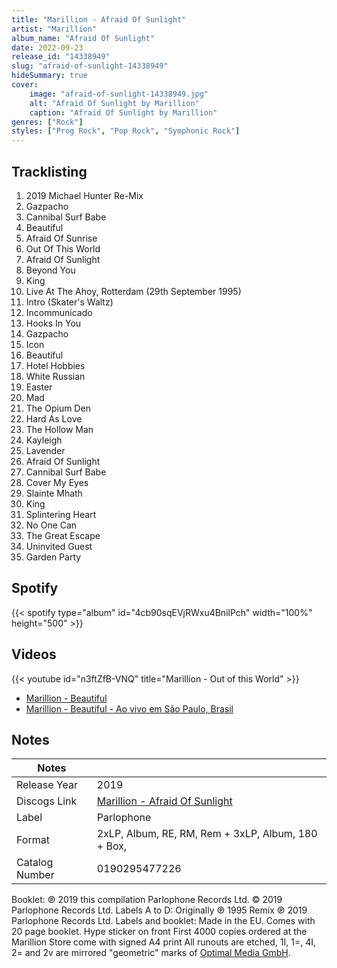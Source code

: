 ```yaml
---
title: "Marillion - Afraid Of Sunlight"
artist: "Marillion"
album_name: "Afraid Of Sunlight"
date: 2022-09-23
release_id: "14338949"
slug: "afraid-of-sunlight-14338949"
hideSummary: true
cover:
    image: "afraid-of-sunlight-14338949.jpg"
    alt: "Afraid Of Sunlight by Marillion"
    caption: "Afraid Of Sunlight by Marillion"
genres: ["Rock"]
styles: ["Prog Rock", "Pop Rock", "Symphonic Rock"]
---
```

## Tracklisting
1. 2019 Michael Hunter Re-Mix
2. Gazpacho
3. Cannibal Surf Babe
4. Beautiful
5. Afraid Of Sunrise
6. Out Of This World
7. Afraid Of Sunlight
8. Beyond You
9. King
10. Live At The Ahoy, Rotterdam (29th September 1995)
11. Intro (Skater's Waltz)
12. Incommunicado
13. Hooks In You
14. Gazpacho
15. Icon
16. Beautiful
17. Hotel Hobbies
18. White Russian
19. Easter
20. Mad
21. The Opium Den
22. Hard As Love
23. The Hollow Man
24. Kayleigh
25. Lavender
26. Afraid Of Sunlight
27. Cannibal Surf Babe
28. Cover My Eyes
29. Slainte Mhath
30. King
31. Splintering Heart
32. No One Can
33. The Great Escape
34. Uninvited Guest
35. Garden Party
## Spotify
{{< spotify type="album" id="4cb90sqEVjRWxu4BnilPch" width="100%" height="500" >}}

## Videos
{{< youtube id="n3ftZfB-VNQ" title="Marillion - Out of this World" >}}
- [Marillion - Beautiful](https://www.youtube.com/watch?v=gYplFCf-Gt0)
- [Marillion - Beautiful - Ao vivo em São Paulo, Brasil](https://www.youtube.com/watch?v=4VPJ7IgGEuY)

## Notes
| Notes          |             |
| ---------------| ----------- |
| Release Year   | 2019 |
| Discogs Link   | [Marillion - Afraid Of Sunlight](https://www.discogs.com/release/14338949-Marillion-Afraid-Of-Sunlight) |
| Label          | Parlophone |
| Format         | 2xLP, Album, RE, RM, Rem + 3xLP, Album, 180 + Box, |
| Catalog Number | 0190295477226 |

Booklet: ℗ 2019 this compilation Parlophone Records Ltd. © 2019 Parlophone Records Ltd. Labels A to D: Originally ℗ 1995 Remix ℗ 2019 Parlophone Records Ltd. Labels and booklet: Made in the EU. Comes with 20 page booklet. Hype sticker on front First 4000 copies ordered at the Marillion Store come with signed A4 print  All runouts are etched, 1I, 1=, 4I, 2= and 2v are mirrored "geometric" marks of [Optimal Media GmbH](https://www.discogs.com/label/313190-Optimal-Media-GmbH). 
